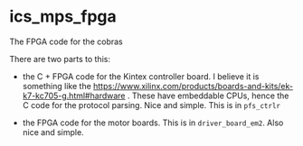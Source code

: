 # ics_mps_fpga
The FPGA code for the cobras

There are two parts to this: 

 - the C + FPGA code for the Kintex controller board. I believe it is something like the https://www.xilinx.com/products/boards-and-kits/ek-k7-kc705-g.html#hardware . These have embeddable CPUs, hence the C code for the protocol parsing. Nice and simple. This is in `pfs_ctrlr`

 - the FPGA code for the motor boards. This is in `driver_board_em2`. Also nice and simple.
